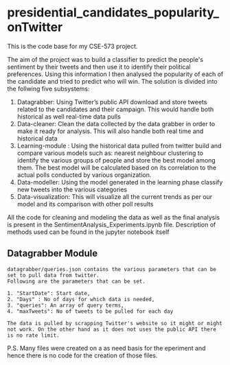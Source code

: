 # presidential_candidates_popularity_onTwitter
This is the code base for my CSE-573 project. 

The aim of the project was to build a classifier to predict the people's sentiment by their tweets and then use it to identify their political preferences. Using this information I then  analysed the popularity of each of the candidate and tried to predict who will win.
The solution is divided into the follwing five subsystems:

1. Datagrabber: Using Twitter’s public API download and store tweets related to the candidates and their campaign. This would handle both historical as well real-time data pulls
2. Data-cleaner: Clean the data collected by the data grabber in order to make it ready for analysis. This will also handle both real time and historical data
3. Learning-module : Using the historical data pulled from twitter build and compare various models such as: nearest neighbour clustering to identify the various groups of people and store the best model among them. The best model will be calculated based on its correlation to the actual polls conducted by various organization.
4. Data-modeller: Using the model generated in the learning phase classify new tweets into the various categories
5. Data-visualization: This will visualize all the current trends as per our model and its comparison with other poll results

All the code for cleaning and modeling the data as well as the final analysis is present in the SentimentAnalysis_Experiments.ipynb file. Description of methods used can be found in the jupyter notebook itself  

## Datagrabber Module 
	datagrabber/queries.json contains the various parameters that can be set to pull data from twitter. 
	Following are the parameters that can be set.

	1. "StartDate": Start date,
	2. "Days" : No of days for which data is needed,
	3. "queries": An array of query terms,
	4. "maxTweets": No of tweets to be pulled for each day

	The data is pulled by scrapping Twitter's website so it might or might not work. On the other hand as it does not uses the public API there is no rate limit.


P.S. Many files were created on a as need basis for the eperiment and hence there is no code for the creation of those files. 
